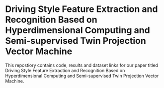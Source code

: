 # Driving Style Feature Extraction and Recognition Based on Hyperdimensional Computing and Semi-supervised Twin Projection Vector Machine
This repostiory contains code, results and dataset links for our paper titled Driving Style Feature Extraction and Recognition Based on Hyperdimensional Computing and Semi-supervised Twin Projection Vector Machine.

